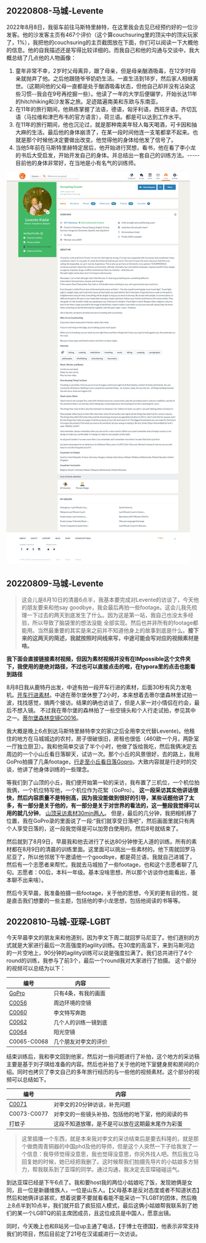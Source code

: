 ## 20220808-马城-Levente

2022年8月8日，我驱车前往马斯特里赫特，在这里我会去见已经预约好的一位沙发客。他的沙发客主页有467个评价（这个算couchsuring里的顶尖中的顶尖玩家了，1%），我把他的couchsuring的主页截图放在下面，你们可以阅读一下大概他的信息。他的自我描述还是写得比较详细的。而我自己和他的沟通与交谈中，我大概总结了几点他的人物画像：

1. 童年非常不幸，2岁时父母离异，跟了母亲，但是母亲酗酒吸毒，在12岁时母亲就抛弃了他。之后他跟随爷爷奶奶生活。一直生活到18岁，然后家人相继离世。（这期间他的父母一直都是处于酗酒吸毒状态，但他自己却并没有沾染这些习惯--我会在9号再挖掘一些）。他读了一年的大学后便辍学，开始长达11年的hitchhiking和沙发客之旅。足迹踏遍南美和东欧与东南亚。
2. 在11年的旅行期间，他熟练掌握了法语，德语，匈牙利语，西班牙语，齐切瓦语（马拉维和津巴布韦的官方语言），荷兰语。都是可以达到工作水平。
3. 在11年的旅行期间，他也沉沦过，就是那种南美年轻人每天喝酒，可卡因和抽大麻的生活。最后他的身体崩溃了，在某一段时间他连一支笔都拿不起来。也就是那个时候他决定要做出改变。他觉得他的身体给他发了信号了。
4. 当他5年前在马斯特里赫特定居后，他开始进行冥想，看书，他在看了李小龙的书后大受启发，开始开发自己的身体。并总结出一套自己的训练方法。-----目前他的身体非常好，在当地是小有名气的训练师。

![LeventePage](Figures/LeventePage.jpg)



## 20220809-马城-Levente

>这会儿是8月10日的清晨6点半，我基本要完成对Levente的访谈了，今天他的朋友要来和他say goodbye，我会最后再拍一些footage。这会儿我先梳理一下过去的两天到底发生了什么。因为这是第一站，我自己也没太多经验，所以导致了脑袋里的想法没能 全部实现。然后也并非所有的footage都能用。当然最重要的其实是来之前并不知道他身上的故事到底是什么。**接下来的这两天的简述，我就按照时间线来写，中途可能会写对应的视频素材是啥。** 

**我下面会直接链接素材视频，但因为素材视频并没有在IMpossible这个文件夹下，我使用的是绝对路径，不过也可以直接点击的啦，在typora里的点击也能看到路径**

8月8日我从鹿特丹出发，中途有拍一段开车行进的素材，后面30秒有风力发电机。[开车行进素材](D:\OneDrive\IM共享\视频CLIP\素材源文件\20220808马斯特里赫特\GOPRO\还没到马斯特里赫特\GX010018.mp4)。中途在蒂尔堡休整了2小时，本来想着去蒂尔堡森林里试拍一波，找找感觉，搞两个接访。结果的确也访谈了，但是人家一对小情侣在约会，最后不想入镜。 不过我在蒂尔堡的森林拍了一些空镜头和个人行走试拍，参见其中之一。[蒂尔堡森林空镜C0016](D:\OneDrive\IM共享\视频CLIP\素材源文件\20220808马斯特里赫特\蒂尔堡停留试拍\C0016.mp4)。



我大概是晚上6点到达马斯特里赫特李文的家(之后全用李文代替Levente)。他租住的地方在马城城边的农村，房子很破很旧，房租也很低（460欧一个月，两卧室一厅独立厨卫）。我和他简单交谈了半个小时，他做了饭给我吃，然后我俩决定去周边的一个小山丘看日落聊天，试访一次。那个小丘的风景很好，去的路上，我用GoPro拍摄了几条footage，[行走至小丘看日落Gopro](D:\OneDrive\IM共享\视频CLIP\素材源文件\20220808马斯特里赫特\GOPRO\GX010026.mp4)。大致内容就是行走时的交谈，他讲了他身体训练的一些理念。



等我们到了山顶的小丘，我们便开始第一轮的采访，我布置了三机位，一个机位拍我俩，一个机位特写他，一个机位作为花絮（GoPro）。 **这一段采访其实他讲话很快，然后内容质量不是特别高，因为我没能做到很好的引导，某些话题他讲了太多，有一部分是关于他的，有一部分是关于对世界的看法的，这一整段我觉得可以用的就几分钟**。 [山顶采访素材30min两人](D:\OneDrive\IM共享\视频CLIP\素材源文件\20220808马斯特里赫特\C0022.mp4)。 但是，最后的几分钟，我把相机移了位置，我在GoPro录的里面说了一段:“我们就享受日落吧”，然后画面里就只有两个人享受日落的，这一段我觉得是可以加旁白使用的。然后8号就结束了。



然后就到了8月9日，早晨我和他去进行了长达80分钟惨无人道的训练。所有的素材都在8月9日的清晨的训练里面。这里面可以挑出一些素材的。他下周就回罗马尼亚了，所以他邻居下午邀请他一个goodbye，都是荷兰语，我就自己进城了，然后有一个志愿者来帮忙。我就去马城拍了一些footage，也和这个志愿者聊了几句。志愿者：00后，本科一年级。基本没啥思想，所以那个访谈你也能看出，基本聊不出来啥）。



然后今天早晨，我准备拍摄一些footage，关于他的思想，今天的更有目的性，就是直击我们想要的一些主题，包括他的李小龙思想，包括他阅读的书等等。



## 20220810-马城-亚琛-LGBT

今天早晨李文的朋友来和他道别，因为李文下周二就回罗马尼亚了。他们道别的方式就是大家进行最后一次高强度的agility训练。在30度的高温下，来到马斯河边的一片空地上，90分钟的agility训练可以说是强度拉满了。我们总共进行了4个round的训练，我参与了前3个，最后一个round我对大家进行了拍摄。 这个部分的视频可以总结为以下：

| 编号                                                         | 内容                 |
| ------------------------------------------------------------ | -------------------- |
| [GoPro](D:\OneDrive\IM共享\视频CLIP\素材源文件\20220810马斯特里赫特\GoPro) | 只有4条，有我的画面  |
| [C0056](D:\OneDrive\IM共享\视频CLIP\素材源文件\20220810马斯特里赫特\C0056) | 周边环境的空镜       |
| [C0060](D:\OneDrive\IM共享\视频CLIP\素材源文件\20220810马斯特里赫特\C0060) | 李文特写奔跑         |
| [C0062](D:\OneDrive\IM共享\视频CLIP\素材源文件\20220810马斯特里赫特\C0062) | 几个人的训练一镜到底 |
| [C0064](D:\OneDrive\IM共享\视频CLIP\素材源文件\20220810马斯特里赫特\C0064) | 阳光空镜             |
| C0065-C0068                                                  | 几个朋友对李文的评价 |

结束训练后，我和李文回到他家，然后对一些问题进行了补拍，这个地方的采访稿主要是基于刘子琪给准备的内容。然后也补拍了关于他的地下室健身房和房间的介绍。同时也拷贝了李文自己的多年旅行经历的与一些他的视频素材。这个部分的视频可以总结如下。 

| 编号                                                         | 内容                                               |
| ------------------------------------------------------------ | -------------------------------------------------- |
| [C0071](D:\OneDrive\IM共享\视频CLIP\素材源文件\20220810马斯特里赫特\C0071) | 对李文的20分钟访谈，补充问题                       |
| C0073-C0077                                                  | 对李文的一些镜头补拍，包括他的地下室，他的阅读的书 |
| 打蚊子                                                       | 这段不知道放哪，是不是可以放在这期最末尾作为彩蛋   |

>这里插播一个东西，就是本来我对李文的采访结束后是要去科隆的，就是那个做商周青铜器的中国phd及他的导师，但是这个人突然一下子给我发了一个信息：我导师觉得没意思，我也觉得没意思，你另外找人吧。然后我立马回复她的时候，她已经把我删了。这时候帮我们拍摄先导片的小姑娘多方努力，帮我联系到了亚琛的同学。通过沟通，我决定去亚琛碰碰运气。

到达亚琛已经是下午6点了。我和要host我的两位小姑娘吃了饭，发现她俩是女同，且一位是新疆维族人，一位是山东人。【父母基本是反对态度或者不知道状态】然后和她俩详谈甚欢，想着说要不要就看看能不能采访一下LGBT的团体，然后晚上8点半到10点半，我们就开启了疯狂招人模式，最后这俩小姑娘帮我联系到了她们的某一个LGBTQ的前主席团成员，且这位成员是中国人，愿意出镜。

同时，今天晚上也和B站另一位up主通了电话，【于博士在德国】，他表示非常支持我们的项目，然后目前定了21号在汉诺威进行一次访谈。
